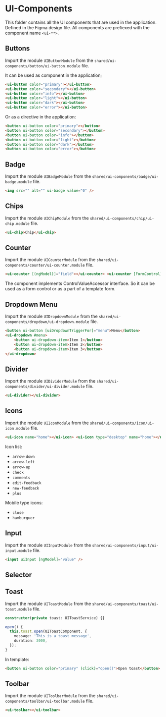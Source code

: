 # UI-Components

This folder contains all the UI components that are used in the application. Defined in the
Figma design file. All components are prefiexed with the component name `<ui-**>`.

## Buttons

Import the module `UIButtonModule` from the `shared/ui-components/button/ui-button.module` file.

It can be used as component in the application;

```html
<ui-button color="primary"></ui-button>
<ui-button color="secondary"></ui-button>
<ui-button color="info"></ui-button>
<ui-button color="light"></ui-button>
<ui-button color="dark"></ui-button>
<ui-button color="error"></ui-button>
```

Or as a directive in the application:

```html
<button ui-button color="primary"></button>
<button ui-button color="secondary"></button>
<button ui-button color="info"></button>
<button ui-button color="light"></button>
<button ui-button color="dark"></button>
<button ui-button color="error"></button>
```

## Badge

Import the module `UIBadgeModule` from the `shared/ui-components/badge/ui-badge.module` file.

```html
<img src="" alt="" ui-badge value="0" />
```

## Chips

Import the module `UIChipModule` from the `shared/ui-components/chip/ui-chip.module` file.

```html
<ui-chip>Chip</ui-chip>
```

## Counter

Import the module `UICounterModule` from the `shared/ui-components/counter/ui-counter.module` file.

```html
<ui-counter [(ngModel)]="field"></ui-counter> <ui-counter [FormControl]="field"></ui-counter>
```

The component implements ControlValueAccessor interface. So it can be used as a form control or as a part of a template form.

## Dropdown Menu

Import the module `UIDropdownModule` from the `shared/ui-components/dropdown/ui-dropdown.module` file.

```html
<button ui-button [uiDropdownTriggerFor]="menu">Menu</button>
<ui-dropdown #menu>
    <button ui-dropdown-item>Item 1</button>
    <button ui-dropdown-item>Item 2</button>
    <button ui-dropdown-item>Item 3</button>
</ui-dropdown>
```

## Divider

Import the module `UIDividerModule` from the `shared/ui-components/divider/ui-divider.module` file.

```html
<ui-divider></ui-divider>
```

## Icons

Import the module `UIIconModule` from the `shared/ui-components/icon/ui-icon.module` file.

```html
<ui-icon name="home"></ui-icon> <ui-icon type="desktop" name="home"></ui-icon>
```

Icon list:

-   `arrow-down`
-   `arrow-left`
-   `arrow-up`
-   `check`
-   `comments`
-   `edit-feedback`
-   `new-feedback`
-   `plus`

Mobile type icons:

-   `close`
-   `hamburguer`

## Input

Import the module `UIInputModule` from the `shared/ui-components/input/ui-input.module` file.

```html
<input uiInput [ngModel]="value" />
```

## Selector

## Toast

Import the module `UIToastModule` from the `shared/ui-components/toast/ui-toast.module` file.

```ts
constructor(private toast: UIToastService) {}

open() {
  this.toast.open(UIToastComponent, {
	message: 'This is a toast message',
	duration: 3000,
  });
}

```

In template:

```html
<button ui-button color="primary" (click)="open()">Open toast</button>
```

## Toolbar

Import the module `UIToolbarModule` from the `shared/ui-components/toolbar/ui-toolbar.module` file.

```html
<ui-toolbar></ui-toolbar>
```
